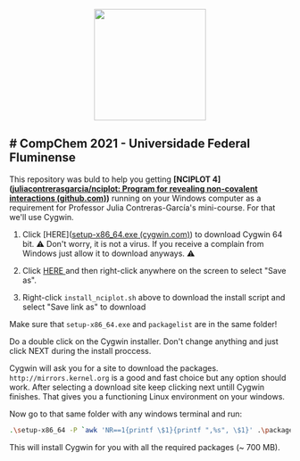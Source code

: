 <p align="center">
  <img width="200" src="http://ppgq-uff.com.br/wp-content/uploads/2021/09/LOGO-PGQ-UFF-COLORIDO.png">
</p>

# CompChem 2021 - Universidade Federal Fluminense
---
This repository was buld to help you getting **[NCIPLOT 4]([juliacontrerasgarcia/nciplot: Program for revealing non-covalent interactions (github.com)](https://github.com/juliacontrerasgarcia/nciplot))** running on your Windows computer as a requirement for Professor Julia Contreras-García's mini-course. For that we'll use Cygwin.

1. Click [HERE]([setup-x86_64.exe (cygwin.com)](https://cygwin.com/setup-x86_64.exe)) to download Cygwin 64 bit. ⚠️ Don't worry, it is not a virus. If you receive a complain from Windows just allow it to download anyways. ⚠️
  
2. Click [HERE ](https://raw.githubusercontent.com/HenriqueCSJ/CompChem2021/main/packagelist.txt)and then right-click anywhere on the screen to select "Save as".
  
3. Right-click `install_nciplot.sh` above to download the install script and select "Save link as" to download
  

Make sure that `setup-x86_64.exe` and `packagelist` are in the same folder!

Do a double click on the Cygwin installer. Don't change anything and just click NEXT during the install proccess.

Cygwin will ask you for a site to download the packages. `http://mirrors.kernel.org` is a good and fast choice but any option should work. After selecting a download site keep clicking next untill Cygwin finishes. That gives you a functioning Linux environment on your windows.

Now go to that same folder with any windows terminal and run:

```bash
.\setup-x86_64 -P `awk 'NR==1{printf \$1}{printf ",%s", \$1}' .\packagelist.txt`
```

This will install Cygwin for you with all the required packages (~ 700 MB).
